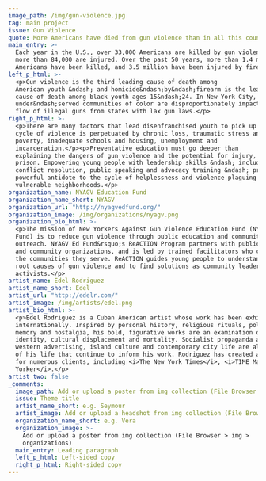 ```yaml
---
image_path: /img/gun-violence.jpg
tag: main project
issue: Gun Violence
quote: More Americans have died from gun violence than in all this country’s wars.
main_entry: >-
  Each year in the U.S., over 33,000 Americans are killed by gun violence, and
  more than 84,000 are injured. Over the past 50 years, more than 1.4 million
  Americans have been killed, and 3.5 million have been injured by firearms.
left_p_html: >-
  <p>Gun violence is the third leading cause of death among
  American youth &ndash; and homicide&ndash;by&ndash;firearm is the leading
  cause of death among black youth ages 15&ndash;24. In New York City,
  under&ndash;served communities of color are disproportionately impacted by the
  flow of illegal guns from states with lax gun laws.</p>
right_p_html: >-
  <p>There are many factors that lead disenfranchised youth to pick up guns: the
  cycle of violence is perpetuated by chronic loss, traumatic stress and grief,
  poverty, inadequate schools and housing, unemployment and
  incarceration.</p><p>Preventative education must go deeper than
  explaining the dangers of gun violence and the potential for injury, death or
  prison. Empowering young people with leadership skills &ndash; including
  conflict resolution, public speaking and advocacy training &ndash; provides a
  powerful antidote to the cycle of helplessness and violence plaguing our most
  vulnerable neighborhoods.</p>
organization_name: NYAGV Education Fund
organization_name_short: NYAGV
organization_url: "http://nyagvedfund.org/"
organization_image: /img/organizations/nyagv.png
organization_bio_html: >-
  <p>The mission of New Yorkers Against Gun Violence Education Fund (NYAGV Ed
  Fund) is to reduce gun violence through public education and community
  outreach. NYAGV Ed Fund&rsquo;s ReACTION Program partners with public schools
  and community organizations, and is led by trained facilitators who come from
  the communities they serve. ReACTION guides young people to understand the
  root causes of gun violence and to find solutions as community leaders and
  activists.</p>
artist_name: Edel Rodriguez
artist_name_short: Edel
artist_url: "http://edelr.com/"
artist_image: /img/artists/edel.png
artist_bio_html: >-
  <p>Edel Rodriguez is a Cuban American artist whose work has been exhibited
  internationally. Inspired by personal history, religious rituals, politics,
  memory and nostalgia, his bold, figurative works are an examination of
  identity, cultural displacement and mortality. Socialist propaganda and
  western advertising, island culture and contemporary city life are all aspects
  of his life that continue to inform his work. Rodriguez has created artwork
  for numerous clients, including <i>The New York Times</i>, <i>TIME Magazine</i> and <i>The New
  Yorker</i>.</p>
artist_two: false
_comments:
  image_path: Add or upload a poster from img collection (File Browser > img > partners)
  issue: Theme title
  artist_name_short: e.g. Seymour
  artist_image: Add or upload a headshot from img collection (File Browser > img > artists)
  organization_name_short: e.g. Vera
  organization_image: >-
    Add or upload a poster from img collection (File Browser > img >
    organizations)
  main_entry: Leading paragraph
  left_p_html: Left-sided copy
  right_p_html: Right-sided copy
---
```

